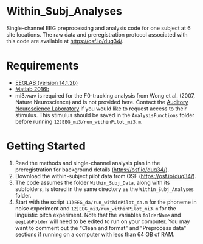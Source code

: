 # Within_Subj_Analyses
Single-channel EEG preprocessing and analysis code for one subject at 6 site locations. The raw data and preregistration protocol associated with this code are available at https://osf.io/duq34/. 

# Requirements
- [EEGLAB (version 14.1.2b)](https://sccn.ucsd.edu/eeglab/download.php)  
- [Matlab 2016b](https://www.mathworks.com/)  
- mi3.wav is required for the F0-tracking analysis from Wong et al. (2007, Nature Neuroscience) and is not provided here. Contact the [Auditory Neuroscience Laboratory](https://brainvolts.northwestern.edu/) if you would like to request access to their stimulus. This stimulus should be saved in the `AnalysisFunctions` folder before running `12)EEG_mi3/run_withinPilot_mi3.m`. 

# Getting Started
1. Read the methods and single-channel analysis plan in the preregistration for background details (https://osf.io/duq34/).
2. Download the within-subject pilot data from OSF (https://osf.io/duq34/). 
3. The code assumes the folder `Within_Subj_Data`, along with its subfolders, is stored in the same directory as the `Within_Subj_Analyses` folder. 
4. Start with the script `11)EEG_da/run_withinPilot_da.m` for the phoneme in noise experiment and `12)EEG_mi3/run_withinPilot_mi3.m` for the linguistic pitch experiment. Note that the variables `folderName` and `eegLabFolder` will need to be edited to run on your computer. You may want to comment out the "Clean and format" and "Preprocess data" sections if running on a computer with less than 64 GB of RAM.


